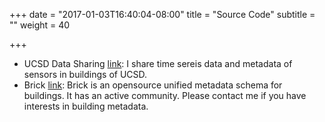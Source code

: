 +++
date = "2017-01-03T16:40:04-08:00"
title = "Source Code"
subtitle = ""
weight = 40

+++

* UCSD Data Sharing [link](http://http://mesl-exp.ucsd.edu:1713/-): I share time sereis data and metadata of sensors in buildings of UCSD.
* Brick [link](http://brickschema.org): Brick is an opensource unified metadata schema for buildings. It has an active community. Please contact me if you have interests in building metadata.


